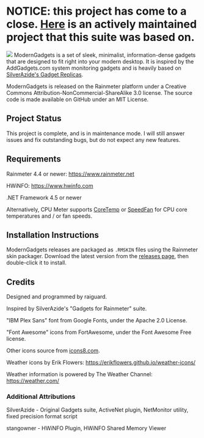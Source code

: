 # NOTICE: this project has come to a close. [Here](https://github.com/SilverAzide/Gadgets) is an actively maintained project that this suite was based on.

![](Wiki/preview.png)
ModernGadgets is a set of sleek, minimalist, information-dense gadgets that are designed to fit right into your modern desktop. It is inspired by the AddGadgets.com system monitoring gadgets and is heavily based on [SilverAzide's Gadget Replicas](https://forum.rainmeter.net/viewtopic.php?f=130&t=20699).

ModernGadgets is released on the Rainmeter platform under a Creative Commons Attribution-NonCommercial-ShareAlike 3.0 license. The source code is made available on GitHub under an MIT License.

## Project Status

This project is complete, and is in maintenance mode. I will still answer issues and fix outstanding bugs, but do not expect any new features.

## Requirements

Rainmeter 4.4 or newer: https://www.rainmeter.net

HWiNFO: https://www.hwinfo.com

.NET Framework 4.5 or newer

Alternatively, CPU Meter supports [CoreTemp](https://www.alcpu.com/CoreTemp/) or [SpeedFan](http://www.almico.com/speedfan.php) for CPU core temperatures and / or fan speeds.

## Installation Instructions

ModernGadgets releases are packaged as `.RMSKIN` files using the Rainmeter skin packager. Download the latest version from the [releases page](https://github.com/raiguard/ModernGadgets/releases), then double-click it to install.

## Credits

Designed and programmed by raiguard.

Inspired by SilverAzide's "Gadgets for Rainmeter" suite.

"IBM Plex Sans" font from Google Fonts, under the Apache 2.0 License.

"Font Awesome" icons from FortAwesome, under the Font Awesome Free license.

Other icons source from [icons8.com](https://icons8.com).

Weather icons by Erik Flowers: https://erikflowers.github.io/weather-icons/

Weather information is powered by The Weather Channel: https://weather.com/

### Additional Attributions

SilverAzide - Original Gadgets suite, ActiveNet plugin, NetMonitor utility, fixed precision format script

stangowner - HWiNFO Plugin, HWiNFO Shared Memory Viewer
